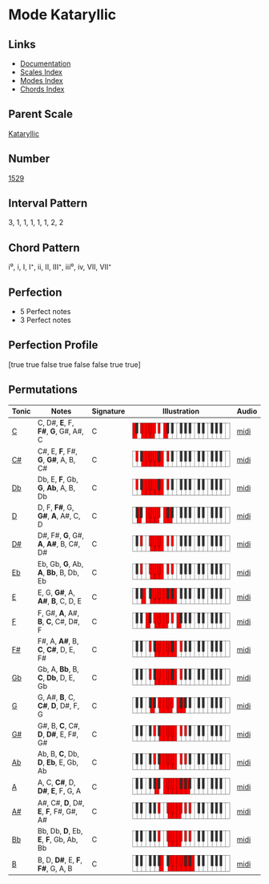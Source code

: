 # Mode Kataryllic

## Links

- [Documentation](index.md)
- [Scales Index](Scales.md)
- [Modes Index](Modes.md)
- [Chords Index](Chords.md)

## Parent Scale

[Kataryllic](ScaleKataryllic.md)

## Number

[1529](https://ianring.com/musictheory/scales/1529)

## Interval Pattern

3, 1, 1, 1, 1, 1, 2, 2

## Chord Pattern

i⁰, i, I, I⁺, ii, II, III⁺, iii⁰, iv, VII, VII⁺

## Perfection

- 5 Perfect notes
- 3 Perfect notes

## Perfection Profile

[true true false true false false true true]

## Permutations

| Tonic | Notes | Signature | Illustration | Audio |
|-------|-------|-----------|--------------|-------|
| [C](ModeCNaturalKataryllic.md) | C, D#, **E**, F, **F#**, **G**, G#, A#, C | C | ![CNaturalKataryllic](ModeCNaturalKataryllic.png) | [midi](https://github.com/edipermadi/music/blob/main/docs/ModeCNaturalKataryllic.mid?raw=true) |
| [C#](ModeCSharpKataryllic.md) | C#, E, **F**, F#, **G**, **G#**, A, B, C# | C | ![CSharpKataryllic](ModeCSharpKataryllic.png) | [midi](https://github.com/edipermadi/music/blob/main/docs/ModeCSharpKataryllic.mid?raw=true) |
| [Db](ModeDFlatKataryllic.md) | Db, E, **F**, Gb, **G**, **Ab**, A, B, Db | C | ![DFlatKataryllic](ModeDFlatKataryllic.png) | [midi](https://github.com/edipermadi/music/blob/main/docs/ModeDFlatKataryllic.mid?raw=true) |
| [D](ModeDNaturalKataryllic.md) | D, F, **F#**, G, **G#**, **A**, A#, C, D | C | ![DNaturalKataryllic](ModeDNaturalKataryllic.png) | [midi](https://github.com/edipermadi/music/blob/main/docs/ModeDNaturalKataryllic.mid?raw=true) |
| [D#](ModeDSharpKataryllic.md) | D#, F#, **G**, G#, **A**, **A#**, B, C#, D# | C | ![DSharpKataryllic](ModeDSharpKataryllic.png) | [midi](https://github.com/edipermadi/music/blob/main/docs/ModeDSharpKataryllic.mid?raw=true) |
| [Eb](ModeEFlatKataryllic.md) | Eb, Gb, **G**, Ab, **A**, **Bb**, B, Db, Eb | C | ![EFlatKataryllic](ModeEFlatKataryllic.png) | [midi](https://github.com/edipermadi/music/blob/main/docs/ModeEFlatKataryllic.mid?raw=true) |
| [E](ModeENaturalKataryllic.md) | E, G, **G#**, A, **A#**, **B**, C, D, E | C | ![ENaturalKataryllic](ModeENaturalKataryllic.png) | [midi](https://github.com/edipermadi/music/blob/main/docs/ModeENaturalKataryllic.mid?raw=true) |
| [F](ModeFNaturalKataryllic.md) | F, G#, **A**, A#, **B**, **C**, C#, D#, F | C | ![FNaturalKataryllic](ModeFNaturalKataryllic.png) | [midi](https://github.com/edipermadi/music/blob/main/docs/ModeFNaturalKataryllic.mid?raw=true) |
| [F#](ModeFSharpKataryllic.md) | F#, A, **A#**, B, **C**, **C#**, D, E, F# | C | ![FSharpKataryllic](ModeFSharpKataryllic.png) | [midi](https://github.com/edipermadi/music/blob/main/docs/ModeFSharpKataryllic.mid?raw=true) |
| [Gb](ModeGFlatKataryllic.md) | Gb, A, **Bb**, B, **C**, **Db**, D, E, Gb | C | ![GFlatKataryllic](ModeGFlatKataryllic.png) | [midi](https://github.com/edipermadi/music/blob/main/docs/ModeGFlatKataryllic.mid?raw=true) |
| [G](ModeGNaturalKataryllic.md) | G, A#, **B**, C, **C#**, **D**, D#, F, G | C | ![GNaturalKataryllic](ModeGNaturalKataryllic.png) | [midi](https://github.com/edipermadi/music/blob/main/docs/ModeGNaturalKataryllic.mid?raw=true) |
| [G#](ModeGSharpKataryllic.md) | G#, B, **C**, C#, **D**, **D#**, E, F#, G# | C | ![GSharpKataryllic](ModeGSharpKataryllic.png) | [midi](https://github.com/edipermadi/music/blob/main/docs/ModeGSharpKataryllic.mid?raw=true) |
| [Ab](ModeAFlatKataryllic.md) | Ab, B, **C**, Db, **D**, **Eb**, E, Gb, Ab | C | ![AFlatKataryllic](ModeAFlatKataryllic.png) | [midi](https://github.com/edipermadi/music/blob/main/docs/ModeAFlatKataryllic.mid?raw=true) |
| [A](ModeANaturalKataryllic.md) | A, C, **C#**, D, **D#**, **E**, F, G, A | C | ![ANaturalKataryllic](ModeANaturalKataryllic.png) | [midi](https://github.com/edipermadi/music/blob/main/docs/ModeANaturalKataryllic.mid?raw=true) |
| [A#](ModeASharpKataryllic.md) | A#, C#, **D**, D#, **E**, **F**, F#, G#, A# | C | ![ASharpKataryllic](ModeASharpKataryllic.png) | [midi](https://github.com/edipermadi/music/blob/main/docs/ModeASharpKataryllic.mid?raw=true) |
| [Bb](ModeBFlatKataryllic.md) | Bb, Db, **D**, Eb, **E**, **F**, Gb, Ab, Bb | C | ![BFlatKataryllic](ModeBFlatKataryllic.png) | [midi](https://github.com/edipermadi/music/blob/main/docs/ModeBFlatKataryllic.mid?raw=true) |
| [B](ModeBNaturalKataryllic.md) | B, D, **D#**, E, **F**, **F#**, G, A, B | C | ![BNaturalKataryllic](ModeBNaturalKataryllic.png) | [midi](https://github.com/edipermadi/music/blob/main/docs/ModeBNaturalKataryllic.mid?raw=true) |

